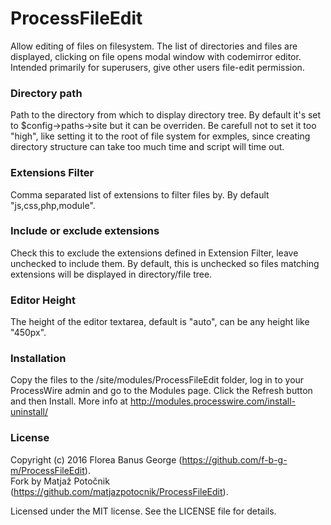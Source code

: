 # ProcessFileEdit

Allow editing of files on filesystem. The list of directories and files are
displayed, clicking on file opens modal window with codemirror editor. Intended
primarily for superusers, give other users file-edit permission.

### Directory path
Path to the directory from which to display directory tree. By default it's set
to $config->paths->site but it can be overriden. Be carefull not to set it too
"high", like setting it to the root of file system for exmples, since creating
directory structure can take too much time and script will time out.

### Extensions Filter
Comma separated list of extensions to filter files by. By default "js,css,php,module".

### Include or exclude extensions
Check this to exclude the extensions defined in Extension Filter, leave unchecked
to include them. By default, this is unchecked so files matching extensions will be
displayed in directory/file tree.

### Editor Height
The height of the editor textarea, default is "auto", can be any height like "450px".

### Installation
Copy the files to the /site/modules/ProcessFileEdit folder, log in to your ProcessWire
admin and go to the Modules page. Click the Refresh button and then Install. More info
at http://modules.processwire.com/install-uninstall/

### License
Copyright (c) 2016 Florea Banus George (https://github.com/f-b-g-m/ProcessFileEdit).  
Fork by Matja&#x17E; Poto&#x10D;nik (https://github.com/matjazpotocnik/ProcessFileEdit). 

Licensed under the MIT license. See the LICENSE file for details.
